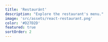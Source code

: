 ```yaml
---
title: 'Restauránt'
description: "Explore the restaurant's menu."
image: 'src/assets/react-restaurant.png'
color: '#D27D2D'
featured: true
sortOrder: 2
---
```

